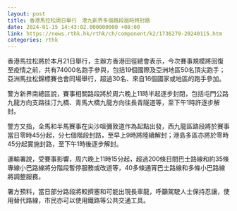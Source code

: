 ```yaml
---
layout: post
title: 香港馬拉松周日舉行　港九新界多個路段屆時將封路
date: 2024-01-15 14:43:02.000000000 +08:00
link: https://news.rthk.hk/rthk/ch/component/k2/1736279-20240115.htm
categories: rthk
---
```


香港馬拉松將於本月21日舉行，主辦方香港田徑總會表示，今次賽事規模將回復至疫情之前，共有74000名跑手參與，包括19個國際及亞洲地區50名頂尖跑手；亞洲馬拉松錦標賽也會同場舉行，超過30名、來自16個國家或地區的跑手參加。

警方新界南總區說，賽事相關路段將於周六晚上11時半起逐步封閉，包括屯門公路九龍方向支路往汀九橋、青馬大橋九龍方向往長青隧道等，至下午1時許逐步解封。

警方又指，全馬和半馬賽事在尖沙咀彌敦道作為起點出發，西九龍區路段將於賽事當日零時45分起，分七個階段封路，至早上9時將陸續解封；港島多區亦將於零時45分起實施封路，至下午1時後逐步解封。

運輸署說，受賽事影響，周六晚上11時15分起，超過200條日間巴士路線和約35條專線小巴路線將分階段暫停服務或改道等，40多條通宵巴士路線和多條小巴路線將調整服務。

署方預料，當日部分路段將較擠塞和可能出現長車龍，呼籲駕駛人士保持忍讓，使用替代路線，市民亦可以使用鐵路等公共交通工具。
